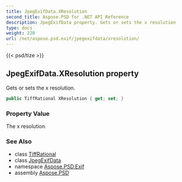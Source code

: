 ```yaml
---
title: JpegExifData.XResolution
second_title: Aspose.PSD for .NET API Reference
description: JpegExifData property. Gets or sets the x resolution
type: docs
weight: 220
url: /net/aspose.psd.exif/jpegexifdata/xresolution/
---
```

{{< psd/tize >}}
## JpegExifData.XResolution property

Gets or sets the x resolution.

```csharp
public TiffRational XResolution { get; set; }
```

### Property Value

The x resolution.

### See Also

* class [TiffRational](../../../aspose.psd.fileformats.tiff/tiffrational/)
* class [JpegExifData](../)
* namespace [Aspose.PSD.Exif](../../../aspose.psd.exif/)
* assembly [Aspose.PSD](../../../)


